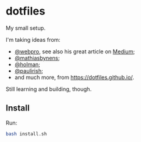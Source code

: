 # dotfiles

My small setup.

I'm taking ideas from:
- [@webpro](https://github.com/webpro/dotfiles), see also his great article on [Medium](https://medium.com/@webprolific/getting-started-with-dotfiles-43c3602fd789);
- [@mathiasbynens](https://github.com/mathiasbynens/dotfiles);
- [@holman](https://github.com/holman/dotfiles);
- [@paulirish](https://github.com/paulirish/dotfiles);
- and much more, from https://dotfiles.github.io/.

Still learning and building, though.

## Install

Run:
```bash
bash install.sh
```
